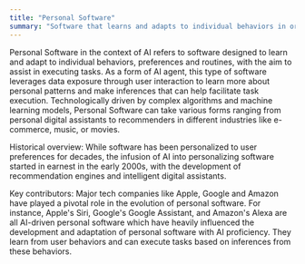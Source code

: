 ```yaml
---
title: "Personal Software"
summary: "Software that learns and adapts to individual behaviors in order to infer preferences and aid in task execution."
---
```


Personal Software in the context of AI refers to software designed to learn and adapt to individual behaviors, preferences and routines, with the aim to assist in executing tasks. As a form of AI agent, this type of software leverages data exposure through user interaction to learn more about personal patterns and make inferences that can help facilitate task execution. Technologically driven by complex algorithms and machine learning models, Personal Software can take various forms ranging from personal digital assistants to recommenders in different industries like e-commerce, music, or movies.

Historical overview: While software has been personalized to user preferences for decades, the infusion of AI into personalizing software started in earnest in the early 2000s, with the development of recommendation engines and intelligent digital assistants.

Key contributors: Major tech companies like Apple, Google and Amazon have played a pivotal role in the evolution of personal software. For instance, Apple's Siri, Google's Google Assistant, and Amazon's Alexa are all AI-driven personal software which have heavily influenced the development and adaptation of personal software with AI proficiency. They learn from user behaviors and can execute tasks based on inferences from these behaviors.
